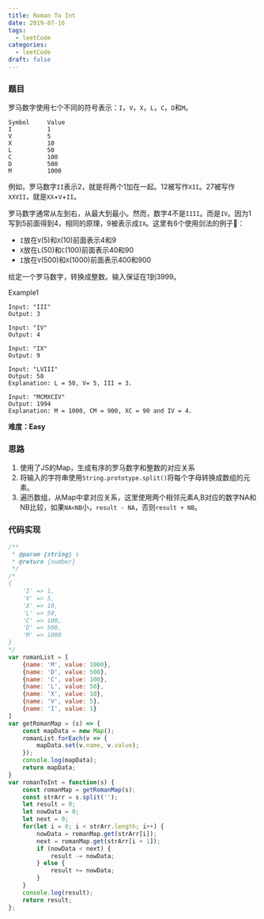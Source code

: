 ```yaml
---
title: Roman To Int
date: 2019-07-16
tags:
  - leetCode
categories:
  - leetCode
draft: false
---
```

### 题目

罗马数字使用七个不同的符号表示：`I`，`V`，`X`，`L`，`C`，`D`和`M`。
<!--more-->
```
Symbol     Value
I          1
V          5
X          10
L          50
C          100
D          500
M          1000
```
例如，罗马数字`II`表示2，就是将两个1加在一起。12被写作`XII`。27被写作`XXVII`，就是`XX`+`V`+`II`。

罗马数字通常从左到右，从最大到最小。然而，数字4不是`IIII`。而是`IV`。因为1写到5前面得到4，相同的原理，9被表示成`IX`。这里有6个使用剑法的例子🌰：

* `I`放在`V`(5)和`X`(10)前面表示4和9
* `X`放在`L`(50)和`C`(100)前面表示40和90
* `I`放在`V`(500)和`X`(1000)前面表示400和900

给定一个罗马数字，转换成整数。输入保证在1到3999。

Example1

```
Input: "III"
Output: 3

Input: "IV"
Output: 4

Input: "IX"
Output: 9

Input: "LVIII"
Output: 58
Explanation: L = 50, V= 5, III = 3.

Input: "MCMXCIV"
Output: 1994
Explanation: M = 1000, CM = 900, XC = 90 and IV = 4.
```
**难度：Easy**

### 思路

1. 使用了JS的Map，生成有序的罗马数字和整数的对应关系
2. 将输入的字符串使用`String.prototype.split()`将每个字母转换成数组的元素。
3. 遍历数组，从Map中拿对应关系，这里使用两个相邻元素A,B对应的数字NA和NB比较，如果`NA<NB`小，`result - NA`，否则`result + NB`。

### 代码实现

```js
/**
 * @param {string} s
 * @return {number}
 */
/*
{
    'I' => 1,
    'V' => 5,
    'X' => 10,
    'L' => 50,
    'C' => 100,
    'D' => 500,
    'M' => 1000
}
*/
var romanList = [
    {name: 'M', value: 1000},
    {name: 'D', value: 500},
    {name: 'C', value: 100},
    {name: 'L', value: 50},
    {name: 'X', value: 10},
    {name: 'V', value: 5},
    {name: 'I', value: 1}
]
var getRomanMap = (s) => {
    const mapData = new Map();
    romanList.forEach(v => {
        mapData.set(v.name, v.value);
    });
    console.log(mapData);
    return mapData;
}
var romanToInt = function(s) {
    const romanMap = getRomanMap(s);
    const strArr = s.split('');
    let result = 0;
    let nowData = 0;
    let next = 0;
    for(let i = 0; i < strArr.length; i++) {
        nowData = romanMap.get(strArr[i]);
        next = romanMap.get(strArr[i + 1]);
        if (nowData < next) {
            result -= nowData;
        } else {
            result += nowData;
        }
    }
    console.log(result);
    return result;
};
```
